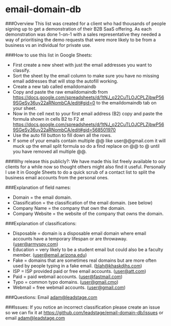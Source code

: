 # email-domain-db

###Overview
This list was created for a client who had thousands of people signing up to get a demonstration of their B2B SaaS offering. As each demonstration was done 1-on-1 with a sales representative they needed a way of prioritising the demo requests that were more likely to be from a business vs an individual for private use.

###How to use this list in Google Sheets:
* First create a new sheet with just the email addresses you want to classify.
* Sort the sheet by the email column to make sure you have no missing email addresses that will stop the autofill working.
* Create a new tab called emaildomaindb
* Copy and paste the raw emaildomaindb from https://docs.google.com/spreadsheets/d/1tNJ_o22CuTLOJCPLZjbwP569SGeSy36uy22aRNombCA/edit#gid=0 to the emaildomaindb tab on your sheet.
* Now in the cell next to your first email address (B2) copy and paste the formula shown in cells B2 to F2 at https://docs.google.com/spreadsheets/d/1tNJ_o22CuTLOJCPLZjbwP569SGeSy36uy22aRNombCA/edit#gid=568501970
* Use the auto fill button to fill down all the rows.
* If some of your emails contain multiple @@ like user@@gmail.com it will muck up the email split formula so do a find replace on @@ to @ until you have removed all multiple @@.

###Why release this publicly?:
We have made this list freely available to our clients for a while now so thought others might also find it useful. Personally I use it in Google Sheets to do a quick scrub of a contact list to split the business email accounts from the personal ones.

###Explanation of field names:
- Domain = the email domain.
- Classification = the classification of the email domain. (see below)
- Company Name = the company that own the domain.
- Company Website = the website of the company that owns the domain.

###Explanation of classifications:
- Disposable = domain is a disposable email domain where email accounts have a temporary lifespan or are throwaway. (user@armyspy.com)
- Education = very likely to be a student email but could also be a faculty member. (user@email.arizona.edu)
- Fake = domains that are sometimes real domains but are more often used by people typing in a fake email. (blah@khaskdjhs.com)
- ISP = ISP provided paid or free email accounts. (user@att.com)
- Paid = paid webmail accounts. (user@fastmail.com)
- Typo = common typo domains. (user@gmail.cmo)
- Webmail = free webmail accounts. (user@gmail.com)

###Questions:
Email adam@leadstage.com

###Issues:
If you notice an incorrect classification please create an issue so we can fix it at https://github.com/leadstage/email-domain-db/issues or email adam@leadstage.com

